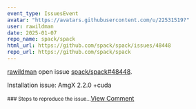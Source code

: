 ```yaml
---
event_type: IssuesEvent
avatar: "https://avatars.githubusercontent.com/u/22531519?"
user: rawildman
date: 2025-01-07
repo_name: spack/spack
html_url: https://github.com/spack/spack/issues/48448
repo_url: https://github.com/spack/spack
---
```


<a href='https://github.com/rawildman' target='_blank'>rawildman</a> open issue <a href='https://github.com/spack/spack/issues/48448' target='_blank'>spack/spack#48448</a>.

<p>Installation issue: AmgX 2.2.0 +cuda</p><small>### Steps to reproduce the issue...</small><a href='https://github.com/spack/spack/issues/48448' target='_blank'>View Comment</a>